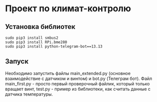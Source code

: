 # Проект по климат-контролю

## Установка библиотек

```
sudo pip3 install smbus2
sudo pip3 install RPi.bme280
sudo pip3 install python-telegram-bot==13.13
```

## Запуск

Необходимо запустить файлы main_extended.py (основное взаимодействие 
с датчиком и винтом) и bot.py (Телеграм бот). Файл main_first.py - 
просто первый проверочный файлик, который только вращает винт, test.py -
пример из библиотеки, как считать данные с датчика температуры.

